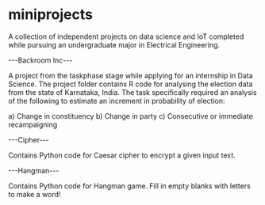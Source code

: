 # miniprojects
A collection of independent projects on data science and IoT completed while pursuing an undergraduate major in Electrical Engineering.


---Backroom Inc---

A project from the taskphase stage while applying for an internship in Data Science. The project folder contains R code for analysing the election data from the state of Karnataka, India. The task specifically required an analysis of the following to estimate an increment in probability of election: 

a) Change in constituency
b) Change in party 
c) Consecutive or immediate recampaigning 

---Cipher---

Contains Python code for Caesar cipher to encrypt a given input text. 

---Hangman---

Contains Python code for Hangman game. Fill in empty blanks with letters to make a word! 
